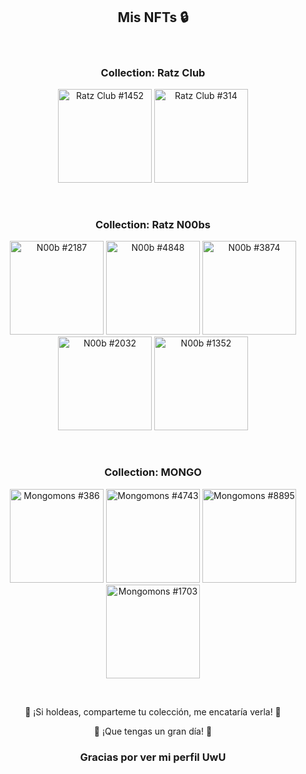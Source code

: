 <!--     NFTs que holdeo     -->

<!--<h3 align="center">Collection: Nombre de la coleccion</h3>
<p align="center">
<a href="[Link-de-la-transaccion]">
  <img src="[Link-de-la-imagen]" alt="Nombre-del-NFT" width="150"></a>
</p>-->

<h2 align="center">Mis NFTs 🔒</h2>


<br>


<h3 align="center">Collection: Ratz Club</h3>


<p align="center">
  <a href="https://solscan.io/token/3c9DoSZJjNbstiKeDGw9fVLBssHb3YNysMW8mNXkUcCF">
    <img src="https://su7owogz24np2lfghznk3kx6mvozoc5ilt5377sosdmfygvdohpq.arweave.net/lT7rONnXGv0spj5arar-ZV2XC6hc-7_-TpDYXBqjcd8?ext=png" alt="Ratz Club #1452" width="150"></a>
<a href="https://solscan.io/token/Cqt6Uki7cVi1oXaTg7ToKk5mueGxUkwy9J2vEbHmXoSt">
  <img src="https://gs4at22pdv5klq2pqyjitthsbpfvtmabidv7oant2shteo4lgzgq.arweave.net/NLgJ608deqXDT4YSiczyC8tZsAFA6_cBs9SPMjuLNk0?ext=png" alt="Ratz Club #314" width="150"></a>
</p>

<br>

<h3 align="center">Collection: Ratz N00bs</h3>


<p align="center">
  <a href="https://solscan.io/token/C6DsSjUZKUsxJ2XHdaHdCmQ4Gb3VbzAvTa6fUEHx7p7R">
    <img src="https://ppkkerzezm55fsduwodjs5o3n4njgwgkrcysk7qvw33iw7ebwuwa.arweave.net/e9SiRyTLO9LIdLOGmXXbbxqTWMqIsSV-Fbb2i3yBtSw?ext=png" alt="N00b #2187" width="150"></a>
  <a href="https://solscan.io/token/CcU3jWGxMZFxsunZH6WZqgQMYs4uHiVaQvpa2jgCuYSq">
    <img src="https://3tblzsckwf3khlsc4oyeryku5gkzqjx36qzyljnnnpaythekatxq.arweave.net/3MK8yEqxdqOuQuOwSOFU6ZWYJvv0M4WlrWvBiZyKBO8?ext=png" alt="N00b #4848" width="150"></a>
  <a href="https://solscan.io/token/EKBQkkTgjWdPRrok6u6uiF5zTaxvGgnm2avTxEpRug6w">
    <img src="https://uhcwnf47alhvtupivar4pe2gfzojjq72cyld2pjowulqe3znkaja.arweave.net/ocVml58Cz1nR6Kgjx5NGLlyUw_oWFj09LrUXAm8tUBI?ext=png" alt="N00b #3874" width="150"></a>
  <a href="https://solscan.io/token/3tbuZyg2zDg39JnBvurd7Jxkuwqh3fhfd2SZTmHWcNqy">
    <img src="https://5cy5ti635nhoe7xv3o7vujx5fhadk2cegrg3ezkchb7heqv4vhoq.arweave.net/6LHZo9vrTuJ-9du_Wib9KcA1aEQ0TbJlQjh-ckK8qd0?ext=png" alt="N00b #2032" width="150"></a>
  <a href="https://solscan.io/token/6AWPPo2VeT6sp8VRQMgJaNTTt2UvEcuYTLVYcYWXZRzJ">
    <img src="https://yzj3iu6ccxmydgdq5glxr23rq3wqvmvebtfd2rt5i6o6b2bd44yq.arweave.net/xlO0U8IV2YGYcOmXeOtxhu0KsqQMyj1GfUed4Ogj5zE?ext=png" alt="N00b #1352" width="150"></a>
</p>

<br>

<h3 align="center">Collection: MONGO</h3>


<p align="center">
  <a href="https://solscan.io/token/4dVcDEg35WdeVHjSwiGY6knMxAimSgnvbFUeis5Cs3Uc">
    <img src="https://mongo.mypinata.cloud/ipfs/QmUEa885p2wse9ncd6oKVLEv5GegxhKrAVsELs6BH6w3Mm/386.png" alt="Mongomons #386" width="150"></a>
  <a href="https://solscan.io/token/5KtfYANpQ6jvhxbaqqK1WyywQTfzeTQVfxeTRzCbf13A">
    <img src="https://mongo.mypinata.cloud/ipfs/QmUEa885p2wse9ncd6oKVLEv5GegxhKrAVsELs6BH6w3Mm/4743.png" alt="Mongomons #4743" width="150"></a>
  <a href="https://solscan.io/token/2Wj4ZPqesVazoLEHR1A3yMLgYKxDCPJMif8qAA8Mf1Gr">
    <img src="https://mongo.mypinata.cloud/ipfs/QmUEa885p2wse9ncd6oKVLEv5GegxhKrAVsELs6BH6w3Mm/8895.png" alt="Mongomons #8895" width="150"></a>
  <a href="https://solscan.io/token/32CQ9zSKsGCigSENgaarVmchQzLxZHAaLRwsQnqUjQMf">
    <img src="https://mongo.mypinata.cloud/ipfs/QmUEa885p2wse9ncd6oKVLEv5GegxhKrAVsELs6BH6w3Mm/1703.png" alt="Mongomons #1703" width="150"></a>
</p>


<br>


<p align="center">🚀 ¡Si holdeas, comparteme tu colección, me encataría verla! 🚀</p>
<p align="center">🚀 ¡Que tengas un gran día! 🚀</p>
<h3 align="center">Gracias por ver mi perfil UwU</h3>
